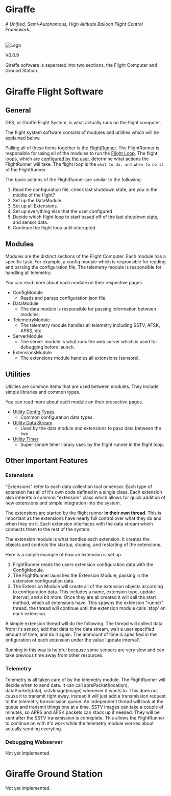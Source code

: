 # Giraffe
###### A Unified, Semi-Autonomous, High Altitude Balloon Flight Control Framework.

![Logo](logo-small.png)

V0.0.9

Giraffe software is seperated into two sections, the Flight Computer and Ground Station.


# Giraffe Flight Software
## General

GFS, or Giraffe Flight System, is what actually runs on the flight computer.

The flight system software consists of modules and utilities which will be 
explained below.

Pulling all of these items together is the [FlightRunner](deadlink). The
FlightRunner is responsible for using all of the modules to run the 
[Flight Loop](deadlink). The flight loops, which are
[configured by the user](deadlink), determine what actions the FlightRunner will
take. The flight loop is the ``what to do, and when to do it`` of the 
FlightRunner.

The basic actions of the FlightRunner are similar to the following:
1. Read the configuration file, check last shutdown state, are you in the middle 
of the flight?
2. Set up the DataModule.
3. Set up all Extensions.
4. Set up everything else that the user configured
5. Decide which flight loop to start based off of the last shutdown state,
and sensor data.
6. Continue the flight loop until interupted.

## Modules
Modules are the distinct sections of the Flight Computer. Each module
has a specific task. For example, a config module which is responsible for
reading and parsing the configuration file. The telemetry module is
responsible for handling all telemetry.

You can read more about each module on their respective pages.
- ConfigModule
    - Reads and parses configuration json file.
- DataModule
    - The data module is responsible for passing information between modules.
- TelemetryModule
    - The telemetry module handles all telemetry including SSTV, AFSK, APRS, etc.
- ServerModule
    - The server module is what runs the web server which is used for debugging before launch.
- ExtensionsModule
    - The extensions module handles all extensions (sensors).

## Utilities
Utilities are common items that are used between modules. They include
simple libraries and common types.

You can read more about each module on their presective pages.
- [Utility Config Types]()
    - Common configuration data types.
- [Utility Data Stream]()
    - Used by the data module and extensions to pass data between the two.
- [Utility Timer]()
    - Super simple timer library usec by the flight runner in the flight loop.






## Other Important Features

### Extensions
"Extensions" refer to each data collection tool or sensor. Each type of 
extension has all of it's own code defined in a single class. Each extension
also inherets a common "extension" class which allows for quick addition of
new extensions and simple integration into the system.

The extensions are started by the flight runner **in their own thread**.
This is important as the extensions have nearly full control over what they do
and when they do it. Each extension interfaces with the data stream which
connects them to the rest of the system.

The extension module is what handles each extension. It creates the objects
and controls the startup, stoping, and restarting of the extensions.

Here is a simple example of how an extension is set up.

1. FlightRunner reads the users extension configuration data with 
the ConfigModule.
2. The FlightRunner launches the Extension Module, passing in
the extension configuration data.
3. The Extension Module will create all of the extension objects
according to configuration data. This includes a name, extension type, update
interval, and a bit more.
Once they are all created it will call the start method, which all extensions
have. This spawns the extension "runner" thread, the thread will continue
until the extension module calls 'stop' on each extension.

A simple extension thread will do the following. The thread will collect data 
from it's sensor, add that data to the data stream, wait a user specified
amount of time, and do it again. The ammount of time is specified in the 
onfiguration of each extension under the value 'update interval'.

Running in this way is helpful because some sensors are very slow and
can take previous time away from other resources.

### Telemetry
Telemetry is all taken care of by the telemetry module. The FlightRunner
will decide when to send data. It can call aprsPacket(location), 
dataPacket(data), sstvImage(image) whenever it wants to. This does not cause
it to transmit right away, instead it will just add a transmission request to
the telemetry transmission queue. An independent thread will look at the queue
and transmit things one at a time. SSTV images can take a couple of minutes,
so APRS and AFSK packets can stack up if needed. They will be sent after the
SSTV transmission is comeplete. This allows the FlightRunner to continue on with
it's work while the telemetry module worries about actually sending everyting.

### Debugging Webserver
Not yet implemented.



# Giraffe Ground Station
Not yet implemented.